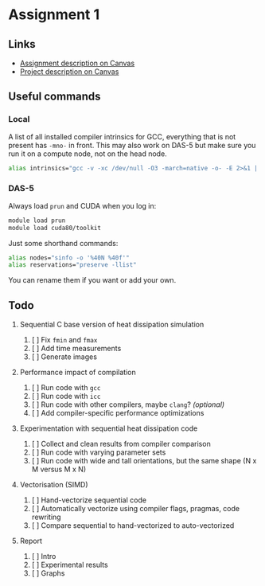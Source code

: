 # Assignment 1

## Links

- [Assignment description on Canvas](https://canvas.uva.nl/courses/28739/files/folder/Assignments?preview=6182431)
- [Project description on Canvas](https://canvas.uva.nl/courses/28739/files/folder/Assignments?preview=6182439)

## Useful commands

### Local

A list of all installed compiler intrinsics for GCC, everything that is not present has `-mno-` in front. This may also work on DAS-5 but make sure you run it on a compute node, not on the head node.

```bash
alias intrinsics="gcc -v -xc /dev/null -O3 -march=native -o- -E 2>&1 | grep -o -- '-m[-a-z0-9=]*'"
```
### DAS-5

Always load `prun` and CUDA when you log in:

```bash
module load prun
module load cuda80/toolkit
```

Just some shorthand commands:

```bash
alias nodes="sinfo -o '%40N %40f'"
alias reservations="preserve -llist"
```

You can rename them if you want or add your own.

## Todo

1. Sequential C base version of heat dissipation simulation

   1. [ ] Fix `fmin` and `fmax`
   2. [ ] Add time measurements
   3. [ ] Generate images

2. Performance impact of compilation

   1. [ ] Run code with `gcc`
   2. [ ] Run code with `icc`
   3. [ ] Run code with other compilers, maybe `clang`? _(optional)_
   4. [ ] Add compiler-specific performance optimizations

3. Experimentation with sequential heat dissipation code

   1. [ ] Collect and clean results from compiler comparison
   2. [ ] Run code with varying parameter sets
   3. [ ] Run code with wide and tall orientations, but the same shape (N x M versus M x N)

5. Vectorisation (SIMD)

   1. [ ] Hand-vectorize sequential code
   2. [ ] Automatically vectorize using compiler flags, pragmas, code rewriting
   3. [ ] Compare sequential to hand-vectorized to auto-vectorized

6. Report

   1. [ ] Intro
   2. [ ] Experimental results
   3. [ ] Graphs